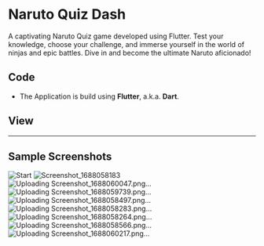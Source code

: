 
# Naruto Quiz Dash

A captivating Naruto Quiz game developed using Flutter. Test your knowledge, choose your challenge, and immerse yourself in the world of ninjas and epic battles. Dive in and become the ultimate Naruto aficionado!

## Code
- The Application is build using **Flutter**, a.k.a. **Dart**.

## View


----------------------------------------------------------------------------------------------------------------------------------------------------------------------
## Sample Screenshots
![Start](https://github.com/kimsanboev08/Naruto-Quiz-Dash/assets/51867935/9358b26d-a239-4bf8-8d32-b716d66462d4)
![Screenshot_1688058183](https://github.com/kimsanboev08/Naruto-Quiz-Dash/assets/51867935/353c3e82-0e4f-4cc0-a1f2-10f3f18980e6)
![Uploading Screenshot_1688060047.png…]()
![Uploading Screenshot_1688059739.png…]()
![Uploading Screenshot_1688058497.png…]()
![Uploading Screenshot_1688058283.png…]()
![Uploading Screenshot_1688058264.png…]()
![Uploading Screenshot_1688058566.png…]()
![Uploading Screenshot_1688060217.png…]()



